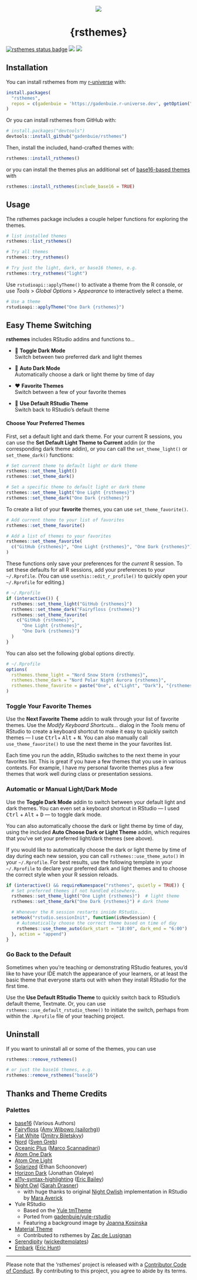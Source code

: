 
<p align="center">
<img src="https://raw.githubusercontent.com/gadenbuie/rsthemes/assets/rsthemes.gif">
<h1 align="center">
{rsthemes}
</h1>
</p>
<!-- badges: start -->

[![rsthemes status
badge](https://gadenbuie.r-universe.dev/badges/rsthemes)](https://gadenbuie.r-universe.dev)
![](https://www.r-pkg.org/badges/version/rsthemes)
![](https://lifecycle.r-lib.org/articles/figures/lifecycle-stable.svg)
<!-- badges: end -->

## Installation

You can install rsthemes from my
[r-universe](https://gadenbuie.r-universe.dev) with:

``` r
install.packages(
  "rsthemes",
  repos = c(gadenbuie = 'https://gadenbuie.r-universe.dev', getOption("repos"))
)
```

Or you can install rsthemes from GitHub with:

``` r
# install.packages("devtools")
devtools::install_github("gadenbuie/rsthemes")
```

Then, install the included, hand-crafted themes with:

``` r
rsthemes::install_rsthemes()
```

or you can install the themes plus an additional set of [base16-based
themes](https://github.com/chriskempson/base16) with

``` r
rsthemes::install_rsthemes(include_base16 = TRUE)
```

## Usage

The rsthemes package includes a couple helper functions for exploring
the themes.

``` r
# list installed themes
rsthemes::list_rsthemes()

# Try all themes
rsthemes::try_rsthemes()

# Try just the light, dark, or base16 themes, e.g.
rsthemes::try_rsthemes("light")
```

Use `rstudioapi::applyTheme()` to activate a theme from the R console,
or use *Tools* \> *Global Options* \> *Appearance* to interactively
select a theme.

``` r
# Use a theme
rstudioapi::applyTheme("One Dark {rsthemes}")
```

## Easy Theme Switching

**rsthemes** includes RStudio addins and functions to…
<a name="automatic--light-and--dark-mode"></a>

- 🌅 **Toggle Dark Mode**<br>Switch between two preferred dark and light
  themes

- 🌃 **Auto Dark Mode**<br>Automatically choose a dark or light theme by
  time of day

- ❤️ **Favorite Themes**<br>Switch between a few of your favorite themes

- 🥱 **Use Default RStudio Theme**<br>Switch back to RStudio’s default
  theme

#### Choose Your Preferred Themes

First, set a default light and dark theme. For your current R sessions,
you can use the **Set Default Light Theme to Current** addin (or the
corresponding dark theme addin), or you can call the `set_theme_light()`
or `set_theme_dark()` functions:

``` r
# Set current theme to default light or dark theme
rsthemes::set_theme_light()
rsthemes::set_theme_dark()

# Set a specific theme to default light or dark theme
rsthemes::set_theme_light("One Light {rsthemes}")
rsthemes::set_theme_dark("One Dark {rsthemes}")
```

To create a list of your **favorite** themes, you can use
`set_theme_favorite()`.

``` r
# Add current theme to your list of favorites
rsthemes::set_theme_favorite()

# Add a list of themes to your favorites
rsthemes::set_theme_favorite(
  c("GitHub {rsthemes}", "One Light {rsthemes}", "One Dark {rsthemes}")
)
```

These functions only save your preferences for the *current* R session.
To set these defaults for all R sessions, add your preferences to your
`~/.Rprofile`. (You can use `usethis::edit_r_profile()` to quickly open
your `~/.Rprofile` for editing.)

``` r
# ~/.Rprofile
if (interactive()) {
  rsthemes::set_theme_light("GitHub {rsthemes}")
  rsthemes::set_theme_dark("Fairyfloss {rsthemes}")
  rsthemes::set_theme_favorite(
    c("GitHub {rsthemes}", 
      "One Light {rsthemes}", 
      "One Dark {rsthemes}")
  )
}
```

You can also set the following global options directly.

``` r
# ~/.Rprofile
options(
  rsthemes.theme_light = "Nord Snow Storm {rsthemes}",
  rsthemes.theme_dark = "Nord Polar Night Aurora {rsthemes}",
  rsthemes.theme_favorite = paste("One", c("Light", "Dark"), "{rsthemes}")
)
```

### Toggle Your Favorite Themes

Use the **Next Favorite Theme** addin to walk through your list of
favorite themes. Use the *Modify Keyboard Shortcuts…* dialog in the
*Tools* menu of RStudio to create a keyboard shortcut to make it easy to
quickly switch themes — I use <kbd>Ctrl</kbd>+ <kbd>Alt</kbd> +
<kbd>N</kbd>. You can also manually call `use_theme_favorite()` to use
the next theme in the your favorites list.

Each time you run the addin, RStudio switches to the next theme in your
favorites list. This is great if you have a few themes that you use in
various contexts. For example, I have my personal favorite themes plus a
few themes that work well during class or presentation sessions.

### Automatic or Manual Light/Dark Mode

Use the **Toggle Dark Mode** addin to switch between your default light
and dark themes. You can even set a keyboard shortcut in RStudio — I
used <kbd>Ctrl</kbd> + <kbd>Alt</kbd> + <kbd>D</kbd> — to toggle dark
mode.

You can also automatically choose the dark or light theme by time of
day, using the included **Auto Choose Dark or Light Theme** addin, which
requires that you’ve set your preferred light/dark themes (see above).

If you would like to automatically choose the dark or light theme by
time of day during each new session, you can call
`rsthemes::use_theme_auto()` in your `~/.Rprofile`. For best results,
use the following template in your `~/.Rprofile` to declare your
preferred dark and light themes and to choose the correct style when
your R session reloads.

``` r
if (interactive() && requireNamespace("rsthemes", quietly = TRUE)) {
  # Set preferred themes if not handled elsewhere..
  rsthemes::set_theme_light("One Light {rsthemes}")  # light theme
  rsthemes::set_theme_dark("One Dark {rsthemes}") # dark theme

  # Whenever the R session restarts inside RStudio...
  setHook("rstudio.sessionInit", function(isNewSession) {
    # Automatically choose the correct theme based on time of day
    rsthemes::use_theme_auto(dark_start = "18:00", dark_end = "6:00")
  }, action = "append")
}
```

### Go Back to the Default

Sometimes when you’re teaching or demonstrating RStudio features, you’d
like to have your IDE match the appearance of your learners, or at least
the basic theme that everyone starts out with when they install RStudio
for the first time.

Use the **Use Default RStudio Theme** to quickly switch back to
RStudio’s default theme, Textmate. Or, you can use
`rsthemes::use_default_rstudio_theme()` to initiate the switch, perhaps
from within the `.Rprofile` file of your teaching project.

## Uninstall

If you want to uninstall all or some of the themes, you can use

``` r
rsthemes::remove_rsthemes()

# or just the base16 themes, e.g.
rsthemes::remove_rsthemes("base16")
```

## Thanks and Theme Credits

### Palettes

- [base16](https://github.com/chriskempson/base16) (Various Authors)
- [Fairyfloss](https://github.com/sailorhg/fairyfloss) ([Amy Wibowo
  (sailorhg)](https://github.com/sailorhg))
- [Flat White](https://github.com/biletskyy/flatwhite-syntax) ([Dmitry
  Biletskyy](https://github.com/biletskyy))
- [Nord](https://github.com/arcticicestudio/nord) ([Sven
  Greb](https://www.svengreb.de/))
- [Oceanic Plus](https://github.com/marcoms/oceanic-plus) ([Marco
  Scannadinari](https://github.com/marcoms))
- [Atom One
  Dark](https://github.com/atom/atom/tree/master/packages/one-dark-syntax)
- [Atom One
  Light](https://github.com/atom/atom/tree/master/packages/one-light-syntax)
- [Solarized](https://ethanschoonover.com/solarized) (Ethan Schoonover)
- [Horizon Dark](https://horizontheme.netlify.app/) (Jonathan Olaleye)
- [a11y-syntax-highlighting](https://github.com/ericwbailey/a11y-syntax-highlighting)
  ([Eric Bailey](https://ericwbailey.design/))
- [Night Owl](https://github.com/sdras/night-owl-vscode-theme) ([Sarah
  Drasner](https://sarah.dev/))
  - with huge thanks to original [Night
    Owlish](https://github.com/batpigandme/night-owlish) implementation
    in RStudio by [Mara Averick](https://maraaverick.rbind.io/)
- Yule RStudio
  - Based on the [Yule
    tmTheme](https://tmtheme-editor.herokuapp.com/#!/editor/theme/Yule)
  - Ported from
    [gadenbuie/yule-rstudio](https://github.com/gadenbuie/yule-rstudio)
  - Featuring a background image by [Joanna
    Kosinska](https://unsplash.com/@joannakosinska)
- [Material Theme](https://material-theme.site/)
  - Contributed to rsthemes by [Zac de
    Lusignan](https://www.zacdelusignan.com/)
- [Serendipity](https://wvsc.dev/)
  ([wickedtemplates](https://www.wickedtemplates.com/))
- [Embark](embark) ([Eric Hunt](https://github.com/eric-hunt))

------------------------------------------------------------------------

Please note that the ‘rsthemes’ project is released with a [Contributor
Code of Conduct](CODE_OF_CONDUCT.md). By contributing to this project,
you agree to abide by its terms.
